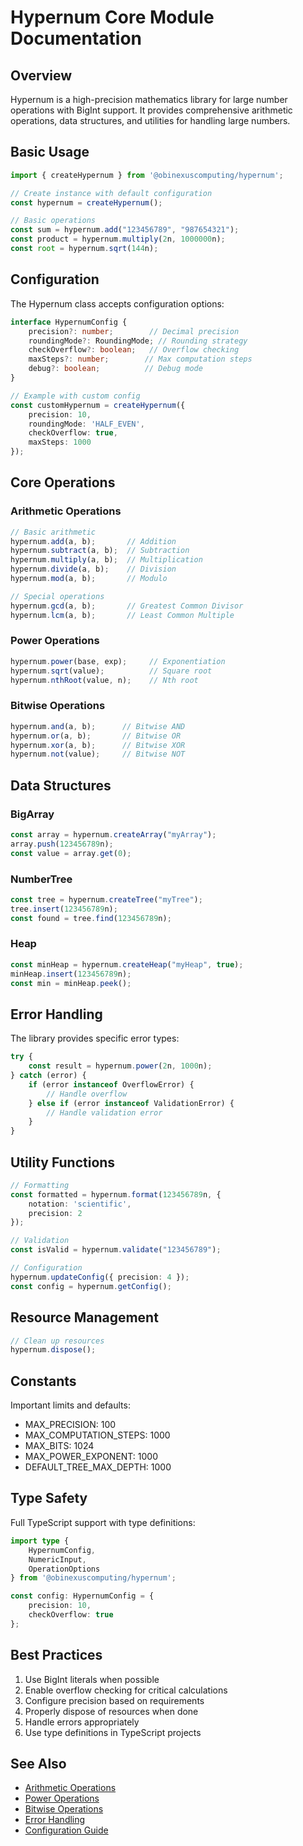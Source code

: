 # Hypernum Core Module Documentation

## Overview

Hypernum is a high-precision mathematics library for large number operations with BigInt support. It provides comprehensive arithmetic operations, data structures, and utilities for handling large numbers.

## Basic Usage

```typescript
import { createHypernum } from '@obinexuscomputing/hypernum';

// Create instance with default configuration
const hypernum = createHypernum();

// Basic operations
const sum = hypernum.add("123456789", "987654321");
const product = hypernum.multiply(2n, 1000000n);
const root = hypernum.sqrt(144n);
```

## Configuration

The Hypernum class accepts configuration options:

```typescript
interface HypernumConfig {
    precision?: number;        // Decimal precision
    roundingMode?: RoundingMode; // Rounding strategy
    checkOverflow?: boolean;   // Overflow checking
    maxSteps?: number;        // Max computation steps
    debug?: boolean;          // Debug mode
}

// Example with custom config
const customHypernum = createHypernum({
    precision: 10,
    roundingMode: 'HALF_EVEN',
    checkOverflow: true,
    maxSteps: 1000
});
```

## Core Operations

### Arithmetic Operations

```typescript
// Basic arithmetic
hypernum.add(a, b);       // Addition
hypernum.subtract(a, b);  // Subtraction  
hypernum.multiply(a, b);  // Multiplication
hypernum.divide(a, b);    // Division
hypernum.mod(a, b);       // Modulo

// Special operations
hypernum.gcd(a, b);       // Greatest Common Divisor
hypernum.lcm(a, b);       // Least Common Multiple
```

### Power Operations 

```typescript
hypernum.power(base, exp);     // Exponentiation
hypernum.sqrt(value);          // Square root
hypernum.nthRoot(value, n);    // Nth root
```

### Bitwise Operations

```typescript
hypernum.and(a, b);      // Bitwise AND
hypernum.or(a, b);       // Bitwise OR
hypernum.xor(a, b);      // Bitwise XOR
hypernum.not(value);     // Bitwise NOT
```

## Data Structures

### BigArray

```typescript
const array = hypernum.createArray("myArray");
array.push(123456789n);
const value = array.get(0);
```

### NumberTree

```typescript
const tree = hypernum.createTree("myTree");
tree.insert(123456789n);
const found = tree.find(123456789n);
```

### Heap

```typescript
const minHeap = hypernum.createHeap("myHeap", true);
minHeap.insert(123456789n);
const min = minHeap.peek();
```

## Error Handling

The library provides specific error types:

```typescript
try {
    const result = hypernum.power(2n, 1000n);
} catch (error) {
    if (error instanceof OverflowError) {
        // Handle overflow
    } else if (error instanceof ValidationError) {
        // Handle validation error
    }
}
```

## Utility Functions

```typescript
// Formatting
const formatted = hypernum.format(123456789n, {
    notation: 'scientific',
    precision: 2
});

// Validation
const isValid = hypernum.validate("123456789");

// Configuration
hypernum.updateConfig({ precision: 4 });
const config = hypernum.getConfig();
```

## Resource Management

```typescript
// Clean up resources
hypernum.dispose();
```

## Constants

Important limits and defaults:

- MAX_PRECISION: 100
- MAX_COMPUTATION_STEPS: 1000
- MAX_BITS: 1024
- MAX_POWER_EXPONENT: 1000
- DEFAULT_TREE_MAX_DEPTH: 1000

## Type Safety

Full TypeScript support with type definitions:

```typescript
import type { 
    HypernumConfig,
    NumericInput,
    OperationOptions
} from '@obinexuscomputing/hypernum';

const config: HypernumConfig = {
    precision: 10,
    checkOverflow: true
};
```

## Best Practices

1. Use BigInt literals when possible
2. Enable overflow checking for critical calculations
3. Configure precision based on requirements
4. Properly dispose of resources when done
5. Handle errors appropriately
6. Use type definitions in TypeScript projects

## See Also

- [Arithmetic Operations](./ARITHMETIC.md)
- [Power Operations](./POWER.md)
- [Bitwise Operations](./BITWISE.md)
- [Error Handling](./ERRORS.md)
- [Configuration Guide](./CONFIG.md)
